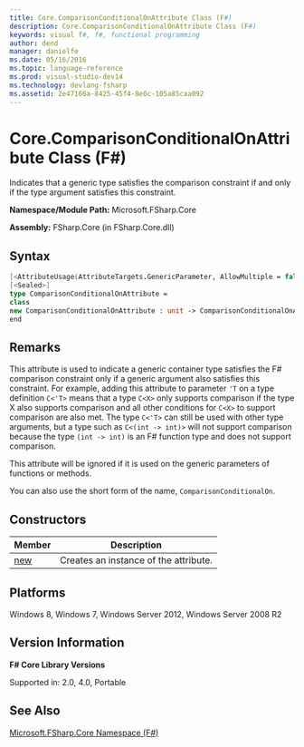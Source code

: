 ```yaml
---
title: Core.ComparisonConditionalOnAttribute Class (F#)
description: Core.ComparisonConditionalOnAttribute Class (F#)
keywords: visual f#, f#, functional programming
author: dend
manager: danielfe
ms.date: 05/16/2016
ms.topic: language-reference
ms.prod: visual-studio-dev14
ms.technology: devlang-fsharp
ms.assetid: 2e47166a-8425-45f4-8e0c-105a85caa092 
---
```


# Core.ComparisonConditionalOnAttribute Class (F#)

Indicates that a generic type satisfies the comparison constraint if and only if the type argument satisfies this constraint.

**Namespace/Module Path:** Microsoft.FSharp.Core

**Assembly:** FSharp.Core (in FSharp.Core.dll)


## Syntax

```fsharp
[<AttributeUsage(AttributeTargets.GenericParameter, AllowMultiple = false)>]
[<Sealed>]
type ComparisonConditionalOnAttribute =
class
new ComparisonConditionalOnAttribute : unit -> ComparisonConditionalOnAttribute
end
```

## Remarks
This attribute is used to indicate a generic container type satisfies the F# comparison constraint only if a generic argument also satisfies this constraint. For example, adding this attribute to parameter `'T` on a type definition `C<'T>` means that a type `C<X>` only supports comparison if the type X also supports comparison and all other conditions for `C<X>` to support comparison are also met. The type `C<'T>` can still be used with other type arguments, but a type such as `C<(int -> int)>` will not support comparison because the type `(int -> int)` is an F# function type and does not support comparison.

This attribute will be ignored if it is used on the generic parameters of functions or methods.

You can also use the short form of the name, `ComparisonConditionalOn`.


## Constructors

|Member|Description|
|------|-----------|
|[new](https://msdn.microsoft.com/library/bba363a1-dce7-4f58-82a9-f5edb3043b87)|Creates an instance of the attribute.|

## Platforms
Windows 8, Windows 7, Windows Server 2012, Windows Server 2008 R2

## Version Information
**F# Core Library Versions**

Supported in: 2.0, 4.0, Portable

## See Also
[Microsoft.FSharp.Core Namespace &#40;F&#35;&#41;](Microsoft.FSharp.Core-Namespace-%5BFSharp%5D.md)